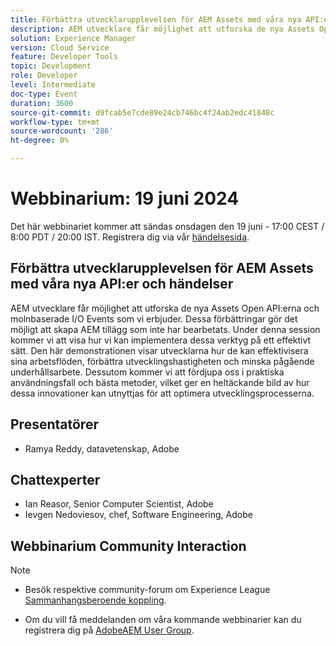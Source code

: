 ```yaml
---
title: Förbättra utvecklarupplevelsen för AEM Assets med våra nya API:er och händelser
description: AEM utvecklare får möjlighet att utforska de nya Assets Open API:erna och molnbaserade I/O Events som vi erbjuder. Dessa förbättringar gör det möjligt att skapa AEM tillägg som inte har bearbetats. Under denna session kommer vi att visa hur vi kan implementera dessa verktyg på ett effektivt sätt. Den här demonstrationen visar utvecklarna hur de kan effektivisera sina arbetsflöden, förbättra utvecklingshastigheten och minska pågående underhållsarbete. Dessutom kommer vi att fördjupa oss i praktiska användningsfall och bästa metoder, vilket ger en heltäckande bild av hur dessa innovationer kan utnyttjas för att optimera utvecklingsprocesserna.
solution: Experience Manager
version: Cloud Service
feature: Developer Tools
topic: Development
role: Developer
level: Intermediate
doc-type: Event
duration: 3600
source-git-commit: d9fcab5e7cde89e24cb746bc4f24ab2edc41848c
workflow-type: tm+mt
source-wordcount: '286'
ht-degree: 0%

---
```


# Webbinarium: 19 juni 2024

Det här webbinariet kommer att sändas onsdagen den 19 juni - 17:00 CEST / 8:00 PDT / 20:00 IST.
Registrera dig via vår [händelsesida](https://adobe.ly/3wLRpdI).

## Förbättra utvecklarupplevelsen för AEM Assets med våra nya API:er och händelser

AEM utvecklare får möjlighet att utforska de nya Assets Open API:erna och molnbaserade I/O Events som vi erbjuder. Dessa förbättringar gör det möjligt att skapa AEM tillägg som inte har bearbetats. Under denna session kommer vi att visa hur vi kan implementera dessa verktyg på ett effektivt sätt. Den här demonstrationen visar utvecklarna hur de kan effektivisera sina arbetsflöden, förbättra utvecklingshastigheten och minska pågående underhållsarbete. Dessutom kommer vi att fördjupa oss i praktiska användningsfall och bästa metoder, vilket ger en heltäckande bild av hur dessa innovationer kan utnyttjas för att optimera utvecklingsprocesserna.

## Presentatörer

* Ramya Reddy, datavetenskap, Adobe

## Chattexperter

* Ian Reasor, Senior Computer Scientist, Adobe
* Ievgen Nedoviesov, chef, Software Engineering, Adobe

## Webbinarium Community Interaction

>[!NOTE]
> 
>* Besök respektive community-forum om Experience League [Sammanhangsberoende koppling](https://adobe.ly/3UQXwFO).
>
>* Om du vill få meddelanden om våra kommande webbinarier kan du registrera dig på [AdobeAEM User Group](https://aem-augs.adobe.com/).
